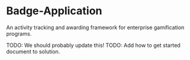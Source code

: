 Badge-Application
=================

An activity tracking and awarding framework for enterprise gamification programs.

TODO: We should probably update this!
TODO: Add how to get started document to solution.
